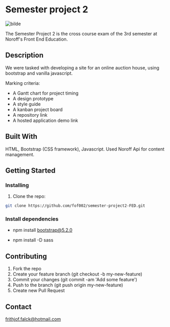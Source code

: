 # Semester project 2

![bilde](https://user-images.githubusercontent.com/80104002/237053552-ee0c8d5d-b191-4969-9633-1ad960a17cfa.png)

The Semester Project 2 is the cross course exam of the 3rd semester at Noroff's Front End Education. 

## Description

We were tasked with developing a site for an online auction house, using bootstrap and vanilla javascript.

Marking criteria:

- A Gantt chart for project timing
- A design prototype
- A style guide
- A kanban project board
- A repository link
- A hosted application demo link

## Built With

HTML, Bootstrap (CSS framework), Javascript. Used Noroff Api for content management. 

## Getting Started

### Installing

1. Clone the repo:

```bash
git clone https://github.com/fof002/semester-project2-FED.git
```

### Install dependencies
- npm install bootstrap@5.2.0

- npm install -D sass

## Contributing

   1. Fork the repo
   2. Create your feature branch (git checkout -b my-new-feature)
   3. Commit your changes (git commit -am 'Add some feature')
   4. Push to the branch (git push origin my-new-feature)
   5. Create new Pull Request

## Contact

frithjof.falck@hotmail.com
